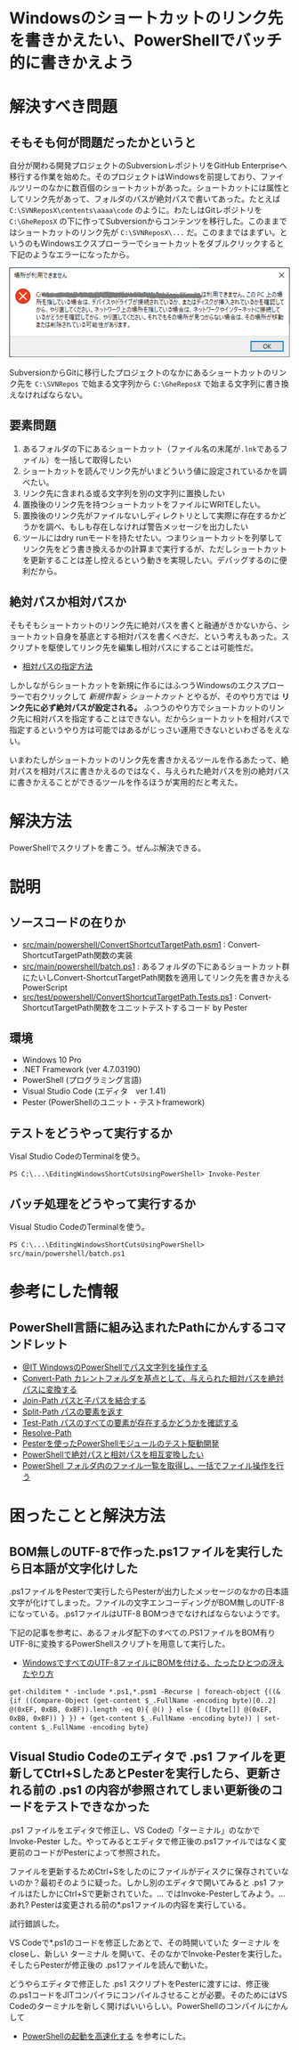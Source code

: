 Windowsのショートカットのリンク先を書きかえたい、PowerShellでバッチ的に書きかえよう
==============

# 解決すべき問題

## そもそも何が問題だったかというと

自分が関わる開発プロジェクトのSubversionレポジトリをGitHub Enterpriseへ移行する作業を始めた。そのプロジェクトはWindowsを前提しており、ファイルツリーのなかに数百個のショートカットがあった。ショートカットには属性としてリンク先があって、フォルダのパスが絶対パスで書いてあった。たとえば `C:\SVNReposX\contents\aaaa\code` のように。わたしはGitレポジトリを `C:\GheReposX` の下に作ってSubversionからコンテンツを移行した。このままではショートカットのリンク先が `C:\SVNReposX\...` だ。このままではまずい。というのもWindowsエクスプローラーでショートカットをダブルクリックすると下記のようなエラーになったから。

![場所が利用できません](docs/images/brokenLink.png)

SubversionからGitに移行したプロジェクトのなかにあるショートカットのリンク先を `C:\SVNRepos` で始まる文字列から `C:\GheReposX` で始まる文字列に書き換えなければならない。

## 要素問題

1. あるフォルダの下にあるショートカット（ファイル名の末尾が`.lnk`であるファイル）を一括して取得したい
2. ショートカットを読んでリンク先がいまどういう値に設定されているかを調べたい。
3. リンク先に含まれる或る文字列を別の文字列に置換したい
4. 置換後のリンク先を持つショートカットをファイルにWRITEしたい。
5. 置換後のリンク先がファイルないしディレクトリとして実際に存在するかどうかを調べ、もしも存在しなければ警告メッセージを出力したい
5. ツールにはdry runモードを持たせたい。つまりショートカットを列挙してリンク先をどう書き換えるかの計算まで実行するが、ただしショートカットを更新することは差し控えるという動きを実現したい。デバッグするのに便利だから。

## 絶対パスか相対パスか

そもそもショートカットのリンク先に絶対パスを書くと融通がきかないから、ショートカット自身を基底とする相対パスを書くべきだ、という考えもあった。スクリプトを駆使してリンク先を編集し相対パスにすることは可能性だ。

- [相対パスの指定方法](https://dulunoj.com/2018/02/13/%E7%9B%B8%E5%AF%BE%E3%83%91%E3%82%B9%E3%81%AE%E6%8C%87%E5%AE%9A%E6%96%B9%E6%B3%95/)

しかしながらショートカットを新規に作るにはふつうWindowsのエクスプローラーで右クリックして *新規作製 > ショートカット* とやるが、そのやり方では **リンク先に必ず絶対パスが設定される。** ふつうのやり方でショートカットのリンク先に相対パスを指定することはできない。だからショートカットを相対パスで指定するというやり方は可能ではあるがじっさい運用できないといわざるをえない。

いまわたしがショートカットのリンク先を書きかえるツールを作るあたって、絶対パスを相対パスに書きかえるのではなく、与えられた絶対パスを別の絶対パスに書きかえることができるツールを作るほうが実用的だと考えた。

# 解決方法

PowerShellでスクリプトを書こう。ぜんぶ解決できる。

# 説明

## ソースコードの在りか

- [src/main/powershell/ConvertShortcutTargetPath.psm1](src/main/powershell/ConvertShortcutTargetPath.psm1) : Convert-ShortcutTargetPath関数の実装
- [src/main/powershell/batch.ps1](src/main/powershell/batch.ps1) : あるフォルダの下にあるショートカット群にたいしConvert-ShortcutTargetPath関数を適用してリンク先を書きかえるPowerScript
- [src/test/powershell/ConvertShortcutTargetPath.Tests.ps1](src/test/powershell/ConvertShortcutTargetPath.ps1) : Convert-ShortcutTargetPath関数をユニットテストするコード by Pester

## 環境

- Windows 10 Pro
- .NET Framework (ver 4.7.03190)
- PowerShell (プログラミング言語)
- Visual Studio Code (エディタ　ver 1.41)
- Pester (PowerShellのユニット・テストframework)

## テストをどうやって実行するか

Visal Studio CodeのTerminalを使う。

```
PS C:\...\EditingWindowsShortCutsUsingPowerShell> Invoke-Pester
```

## バッチ処理をどうやって実行するか

Visual Studio CodeのTerminalを使う。

```
PS C:\...\EditingWindowsShortCutsUsingPowerShell> src/main/powershell/batch.ps1
```


# 参考にした情報

## PowerShell言語に組み込まれたPathにかんするコマンドレット

- [@IT WindowsのPowerShellでパス文字列を操作する](https://www.atmarkit.co.jp/ait/articles/0809/12/news139.html)
- [Convert-Path カレントフォルダを基点として、与えられた相対パスを絶対パスに変換する](https://forsenergy.com/ja-jp/windowspowershellhelp/html/60cd1f85-c580-454a-8df5-f8ec4ce44a34.htm)
- [Join-Path パスと子パスを結合する](https://forsenergy.com/ja-jp/windowspowershellhelp/html/2c0230a1-fe6b-40f5-8fd2-926ce631b402.htm)
- [Split-Path パスの要素を返す](https://forsenergy.com/ja-jp/windowspowershellhelp/html/efafd4b3-e5cf-4899-b693-3b4a0d91d01a.htm)
- [Test-Path パスのすべての要素が存在するかどうかを確認する](https://forsenergy.com/ja-jp/windowspowershellhelp/html/bce28e12-dc29-4ffd-8f1c-28f877931ebf.htm)
- [Resolve-Path ](https://forsenergy.com/ja-jp/windowspowershellhelp/html/69809773-ce6e-4128-9526-3eaf4b5dc6d5.htm)
- [Pesterを使ったPowerShellモジュールのテスト駆動開発](https://qiita.com/yuki451/items/68d4b1f0bc235f7f318d)
- [PowerShellで絶対パスと相対パスを相互変換したい](https://qiita.com/yumura_s/items/0aed4c275432993e9174)
- [PowerShell フォルダ内のファイル一覧を取得し、一括でファイル操作を行う](https://mseeeen.msen.jp/how-to-get-list-of-files-in-folder-with-powershell/)


# 困ったことと解決方法

## BOM無しのUTF-8で作った.ps1ファイルを実行したら日本語が文字化けした

.ps1ファイルをPesterで実行したらPesterが出力したメッセージのなかの日本語文字が化けてしまった。ファイルの文字エンコーディングがBOM無しのUTF-8になっている。.ps1ファイルはUTF-8 BOMつきでなければならないようです。

下記の記事を参考に、あるフォルダ配下のすべての.PS1ファイルをBOM有りUTF-8に変換するPowerShellスクリプトを用意して実行した。

- [WindowsですべてのUTF-8ファイルにBOMを付ける、たったひとつの冴えたやり方](https://qiita.com/aokomoriuta/items/b1182d310ec4ef2d76b7)

```
get-childitem * -include *.ps1,*.psm1 -Recurse | foreach-object {((&{if ((Compare-Object (get-content $_.FullName -encoding byte)[0..2] @(0xEF, 0xBB, 0xBF)).length -eq 0){ @() } else { ([byte[]] @(0xEF, 0xBB, 0xBF)) } }) + (get-content $_.FullName -encoding byte)) | set-content $_.FullName -encoding byte}
```

## Visual Studio Codeのエディタで .ps1 ファイルを更新してCtrl+SしたあとPesterを実行したら、更新される前の .ps1 の内容が参照されてしまい更新後のコードをテストできなかった

.ps1 ファイルをエディタで修正し、VS Codeの「ターミナル」のなかで Invoke-Pester した。やってみるとエディタで修正後の.ps1ファイルではなく変更前のコードがPesterによって参照された。

ファイルを更新するためCtrl+Sをしたのにファイルがディスクに保存されていないのか？最初そのように疑った。しかし別のエディタで開いてみると .ps1 ファイルはたしかにCtrl+Sで更新されていた。... ではInvoke-Pesterしてみよう。... あれ? Pesterは変更される前の*.ps1ファイルの内容を実行している。

試行錯誤した。

VS Codeで*.ps1のコードを修正したあとで、その時開いていた ターミナル をcloseし、新しい ターミナル を開いて、そのなかでInvoke-Pesterを実行した。そしたらPesterが修正後の .ps1ファイルを読んで動いた。

どうやらエディタで修正した .ps1 スクリプトをPesterに渡すには、修正後の.ps1コードをJITコンパイラにコンパイルさせることが必要。そのためにはVS Codeのターミナルを新しく開けばいいらしい。PowerShellのコンパイルにかんして
- [PowerShellの起動を高速化する](http://flamework.net/powershell-%E3%81%AE%E8%B5%B7%E5%8B%95%E3%82%92%E9%AB%98%E9%80%9F%E5%8C%96%E3%81%99%E3%82%8B/) を参考にした。
